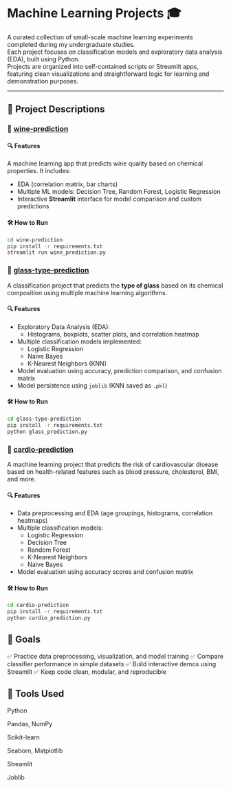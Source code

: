 # Machine Learning Projects 🎓

A curated collection of small-scale machine learning experiments completed during my undergraduate studies.  
Each project focuses on classification models and exploratory data analysis (EDA), built using Python.  
Projects are organized into self-contained scripts or Streamlit apps, featuring clean visualizations and straightforward logic for learning and demonstration purposes.

---

## 📁 Project Descriptions

### 🔹 [wine-prediction](wine-prediction/)

#### 🔍 Features

A machine learning app that predicts wine quality based on chemical properties. It includes:

- EDA (correlation matrix, bar charts)
- Multiple ML models: Decision Tree, Random Forest, Logistic Regression
- Interactive **Streamlit** interface for model comparison and custom predictions

#### 🛠 How to Run

```bash
cd wine-prediction
pip install -r requirements.txt
streamlit run wine_prediction.py
```

### 🔹 [glass-type-prediction](glass-type-prediction/)

A classification project that predicts the **type of glass** based on its chemical composition using multiple machine learning algorithms.

#### 🔍 Features

- Exploratory Data Analysis (EDA):
  - Histograms, boxplots, scatter plots, and correlation heatmap
- Multiple classification models implemented:
  - Logistic Regression
  - Naive Bayes
  - K-Nearest Neighbors (KNN)
- Model evaluation using accuracy, prediction comparison, and confusion matrix
- Model persistence using `joblib` (KNN saved as `.pkl`)

#### 🛠 How to Run

```bash
cd glass-type-prediction
pip install -r requirements.txt
python glass_prediction.py
```

### 🔹 [cardio-prediction](cardio-prediction/)

A machine learning project that predicts the risk of cardiovascular disease based on health-related features such as blood pressure, cholesterol, BMI, and more.

#### 🔍 Features

- Data preprocessing and EDA (age groupings, histograms, correlation heatmaps)
- Multiple classification models:
  - Logistic Regression
  - Decision Tree
  - Random Forest
  - K-Nearest Neighbors
  - Naive Bayes
- Model evaluation using accuracy scores and confusion matrix


#### 🛠 How to Run

```bash
cd cardio-prediction
pip install -r requirements.txt
python cardio_prediction.py
```

## 🧠 Goals
✅ Practice data preprocessing, visualization, and model training
✅ Compare classifier performance in simple datasets
✅ Build interactive demos using Streamlit
✅ Keep code clean, modular, and reproducible

## 🔧 Tools Used
Python

Pandas, NumPy

Scikit-learn

Seaborn, Matplotlib

Streamlit

Joblib
